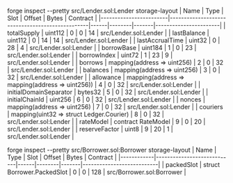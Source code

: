 forge inspect --pretty src/Lender.sol:Lender storage-layout
| Name                   | Type                                            | Slot | Offset | Bytes | Contract              |
|------------------------|-------------------------------------------------|------|--------|-------|-----------------------|
| totalSupply            | uint112                                         | 0    | 0      | 14    | src/Lender.sol:Lender |
| lastBalance            | uint112                                         | 0    | 14     | 14    | src/Lender.sol:Lender |
| lastAccrualTime        | uint32                                          | 0    | 28     | 4     | src/Lender.sol:Lender |
| borrowBase             | uint184                                         | 1    | 0      | 23    | src/Lender.sol:Lender |
| borrowIndex            | uint72                                          | 1    | 23     | 9     | src/Lender.sol:Lender |
| borrows                | mapping(address => uint256)                     | 2    | 0      | 32    | src/Lender.sol:Lender |
| balances               | mapping(address => uint256)                     | 3    | 0      | 32    | src/Lender.sol:Lender |
| allowance              | mapping(address => mapping(address => uint256)) | 4    | 0      | 32    | src/Lender.sol:Lender |
| initialDomainSeparator | bytes32                                         | 5    | 0      | 32    | src/Lender.sol:Lender |
| initialChainId         | uint256                                         | 6    | 0      | 32    | src/Lender.sol:Lender |
| nonces                 | mapping(address => uint256)                     | 7    | 0      | 32    | src/Lender.sol:Lender |
| couriers               | mapping(uint32 => struct Ledger.Courier)        | 8    | 0      | 32    | src/Lender.sol:Lender |
| rateModel              | contract RateModel                              | 9    | 0      | 20    | src/Lender.sol:Lender |
| reserveFactor          | uint8                                           | 9    | 20     | 1     | src/Lender.sol:Lender |

forge inspect --pretty src/Borrower.sol:Borrower storage-layout
| Name       | Type                       | Slot | Offset | Bytes | Contract                  |
|------------|----------------------------|------|--------|-------|---------------------------|
| packedSlot | struct Borrower.PackedSlot | 0    | 0      | 128   | src/Borrower.sol:Borrower |

